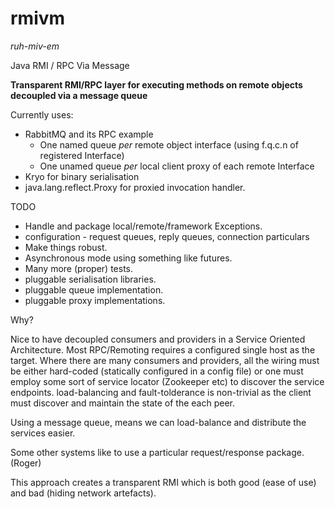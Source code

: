 rmivm
=====
_ruh-miv-em_


Java RMI / RPC Via Message 

**Transparent RMI/RPC layer for executing methods on remote objects decoupled via a message queue**

Currently uses: 

* RabbitMQ and its RPC example
  * One named queue _per_ remote object interface (using f.q.c.n of registered Interface)
  * One unamed queue _per_ local client proxy of each remote Interface
* Kryo for binary serialisation
* java.lang.reflect.Proxy for proxied invocation handler.

TODO

* Handle and package local/remote/framework Exceptions.
* configuration - request queues, reply queues, connection particulars
* Make things robust.
* Asynchronous mode using something like futures.
* Many more (proper) tests.
* pluggable serialisation libraries.
* pluggable queue implementation.
* pluggable proxy implementations.

Why?

Nice to have decoupled consumers and providers in a Service Oriented Architecture. Most RPC/Remoting requires a configured single host as the target. Where there are many consumers and providers, all the wiring must be either hard-coded (statically configured in a config file) or one must employ some sort of service locator (Zookeeper etc) to discover the service endpoints.  load-balancing and fault-tolderance is non-trivial as the client must discover and maintain the state of the each peer.

Using a message queue, means we can load-balance and distribute the services easier.

Some other systems like to use a particular request/response package. (Roger)

This approach creates a transparent RMI which is both good (ease of use) and bad (hiding network artefacts).
